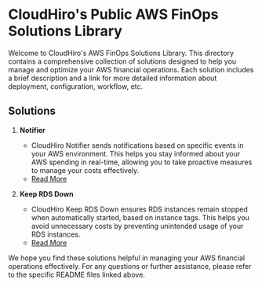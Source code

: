 # CloudHiro's Public AWS FinOps Solutions Library

Welcome to CloudHiro's AWS FinOps Solutions Library. 
This directory contains a comprehensive collection of solutions designed to help you manage and optimize your AWS financial operations. Each solution includes a brief description and a link for more detailed information about deployment, configuration, workflow, etc.


## Solutions

1. **Notifier**
    - CloudHiro Notifier sends notifications based on specific events in your AWS environment. This helps you stay informed about your AWS spending in real-time, allowing you to take proactive measures to manage your costs effectively.
    - [Read More](./Notifier/README.md)

2. **Keep RDS Down**
    - CloudHiro Keep RDS Down ensures RDS instances remain stopped when automatically started, based on instance tags. This helps you avoid unnecessary costs by preventing unintended usage of your RDS instances.
    - [Read More](./KeepRDSDown/README.md)



We hope you find these solutions helpful in managing your AWS financial operations effectively. For any questions or further assistance, please refer to the specific README files linked above.